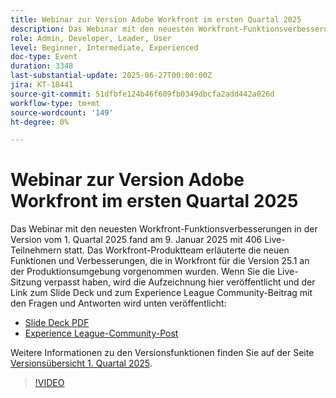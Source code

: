```yaml
---
title: Webinar zur Version Adobe Workfront im ersten Quartal 2025
description: Das Webinar mit den neuesten Workfront-Funktionsverbesserungen in der Version vom 1. Quartal 2025 fand am 9. Januar 2025 mit 406 Live-Teilnehmern statt. Das Workfront-Produktteam erläuterte die neuen Funktionen und Verbesserungen, die in Workfront für die Version 25.1 an der Produktionsumgebung vorgenommen wurden.
role: Admin, Developer, Leader, User
level: Beginner, Intermediate, Experienced
doc-type: Event
duration: 3348
last-substantial-update: 2025-06-27T00:00:00Z
jira: KT-18441
source-git-commit: 51dfbfe124b46f609fb0349dbcfa2add442a026d
workflow-type: tm+mt
source-wordcount: '149'
ht-degree: 0%

---
```



# Webinar zur Version Adobe Workfront im ersten Quartal 2025

Das Webinar mit den neuesten Workfront-Funktionsverbesserungen in der Version vom 1. Quartal 2025 fand am 9. Januar 2025 mit 406 Live-Teilnehmern statt. Das Workfront-Produktteam erläuterte die neuen Funktionen und Verbesserungen, die in Workfront für die Version 25.1 an der Produktionsumgebung vorgenommen wurden. Wenn Sie die Live-Sitzung verpasst haben, wird die Aufzeichnung hier veröffentlicht und der Link zum Slide Deck und zum Experience League Community-Beitrag mit den Fragen und Antworten wird unten veröffentlicht:

* [Slide Deck PDF](https://cdn.experience.workfront.com/Training/Guides/Customer+Success+at+Scale/010925+-+25.1+First+Quarter+2025+Release+Webinar.pdf)
* [Experience League-Community-Post](https://experienceleaguecommunities.adobe.com/t5/workfront-discussions/event-follow-up-adobe-workfront-first-quarter-2025-release/td-p/729761?profile.language=de)

Weitere Informationen zu den Versionsfunktionen finden Sie auf der Seite [Versionsübersicht 1. Quartal 2025](https://experienceleague.adobe.com/de/docs/workfront/using/product-announcements/product-releases/release-25-q1/25-q1-release-overview#report-and-dashboard-enhancements).

>[!VIDEO](https://video.tv.adobe.com/v/3464380/?learn=on&enablevpops)
